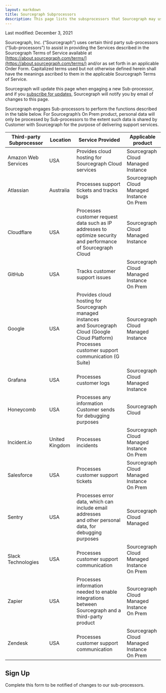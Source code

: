```yaml
---
layout: markdown
title: Sourcegraph Subprocessors
description: This page lists the subsprocessors that Sourcegraph may use
---
```


Last modified: December 3, 2021

Sourcegraph, Inc. (“Sourcegraph”) uses certain third party sub-processors (“Sub-processors”) to assist in providing the Services described in the Sourcegraph Terms of Service available at [https://about.sourcegraph.com/terms/](https://about.sourcegraph.com/terms/) and/or as set forth in an applicable Order Form. Capitalized terms used but not otherwise defined herein shall have the meanings ascribed to them in the applicable Sourcegraph Terms of Service.

Sourcegraph will update this page when engaging a new Sub-processor, and if you [subscribe for updates](#sign-up), Sourcegraph will notify you by email of changes to this page.

Sourcegraph engages Sub-processors to perform the functions described in the table below. For Sourcegraph’s On Prem product, personal data will only be processed by Sub-processors to the extent such data is shared by Customer with Sourcegraph for the purpose of delivering support services.

| Third-party Subprocessor | Location       | Service Provided                                                                                                                                                   | Applicable product                                 |
| ------------------------ | -------------- | ------------------------------------------------------------------------------------------------------------------------------------------------------------------ | -------------------------------------------------- |
| Amazon Web Services      | USA            | Provides cloud hosting for Sourcegraph Cloud services                                                                                                              | Sourcegraph Cloud<br/>Managed Instance             |
| Atlassian                | Australia      | Processes support tickets and tracks bugs                                                                                                                          | Sourcegraph Cloud<br/>Managed Instance<br/>On Prem |
| Cloudflare               | USA            | Processes customer request data such as IP addresses to<br/> optimize security and performance of Sourcegraph Cloud                                                | Sourcegraph Cloud<br/>Managed Instance             |
| GitHub                   | USA            | Tracks customer support issues                                                                                                                                     | Sourcegraph Cloud<br/>Managed Instance<br/>On Prem |
| Google                   | USA            | Provides cloud hosting for Sourcegraph managed instances<br/> and Sourcegraph Cloud (Google Cloud Platform)<br/>Processes customer support communication (G Suite) | Sourcegraph Cloud<br/>Managed Instance             |
| Grafana                  | USA            | Processes customer logs                                                                                                                                            | Sourcegraph Cloud<br/>Managed Instance             |
| Honeycomb                | USA            | Processes any information Customer sends for debugging<br/> purposes                                                                                               | Sourcegraph Cloud                                  |
| Incident.io              | United Kingdom | Processes incidents                                                                                                                                                | Sourcegraph Cloud<br/>Managed Instance<br/>On Prem |
| Salesforce               | USA            | Processes customer support tickets                                                                                                                                 | Sourcegraph Cloud<br/>Managed Instance<br/>On Prem |
| Sentry                   | USA            | Processes error data, which can include email addresses<br/> and other personal data, for debugging purposes                                                       | Sourcegraph Cloud<br/>Managed                      |
| Slack Technologies       | USA            | Processes customer support communication                                                                                                                           | Sourcegraph Cloud<br/>Managed Instance<br/>On Prem |
| Zapier                   | USA            | Processes information needed to enable integrations<br/> between Sourcegraph and a third-party product                                                             | Sourcegraph Cloud<br/>Managed Instance<br/>On Prem |
| Zendesk                  | USA            | Processes customer support communication                                                                                                                           | Sourcegraph Cloud<br/>Managed Instance<br/>On Prem |

<h2 id='sign-up'>Sign Up</h2>

Complete this form to be notified of changes to our sub-processors.

<!--[if lte IE 8]>
<script charset="utf-8" type="text/javascript" src="//js.hsforms.net/forms/v2-legacy.js"></script>
<![endif]-->
<script charset="utf-8" type="text/javascript" src="//js.hsforms.net/forms/v2.js"></script>
<script>
hbspt.forms.create({
	region: "na1",
	portalId: "2762526",
	formId: "08e6c442-0e7c-4892-a262-76dae55ab497"
});
</script>

